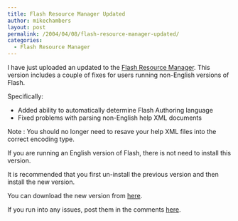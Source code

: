 ```yaml
---
title: Flash Resource Manager Updated
author: mikechambers
layout: post
permalink: /2004/04/08/flash-resource-manager-updated/
categories:
  - Flash Resource Manager
---
```



I have just uploaded an updated to the [Flash Resource Manager][1]. This version includes a couple of fixes for users running non-English versions of Flash.

Specifically:

*   Added ability to automatically determine Flash Authoring language
*   Fixed problems with parsing non-English help XML documents

Note : You should no longer need to resave your help XML files into the correct encoding type.

If you are running an English version of Flash, there is not need to install this version.

It is recommended that you first un-install the previous version and then install the new version.

You can download the new version from [here][1].

If you run into any issues, post them in the comments [here][1].

 [1]: /blog/2004/04/07/flash-resource-manager/
